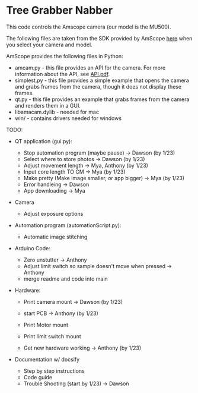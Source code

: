 # Tree Grabber Nabber

This code controls the Amscope camera (our model is the MU500).

The following files are taken from the SDK provided by AmScope [here](https://amscope.com/pages/software-downloads) when you select your camera and model.

AmScope provides the following files in Python:
* amcam.py - this file provides an API for the camera. For more information about the API, see [API.pdf](API.pdf).
* simplest.py - this file provides a simple example that opens the camera and grabs frames from the camera, though it does not display these frames.
* qt.py - this file provides an example that grabs frames from the camera and renders them in a GUI.
* libamacam.dylib - needed for mac
* win/ - contains drivers needed for windows


TODO:
- QT application (gui.py):
    - Stop automation program (maybe pause) -> Dawson (by 1/23)
    - Select where to store photos -> Dawson (by 1/23)
    - Adjust movement length -> Mya, Anthony (by 1/23)
    - Input core length  TO CM -> Mya (by 1/23)
    - Make pretty (Make image smaller, or app bigger)  -> Mya (by 1/23)
    - Error handleing -> Dawson
    - App downloading -> Mya

- Camera
    - Adjust exposure options

- Automation program (automationScript.py):
    - Automatic image stitching

- Arduino Code:
    - Zero unstutter  -> Anthony
    - Adjust limit switch so sample doesn't move when pressed  -> Anthony
    - merge readme and code into main

- Hardware:
    - Print camera mount -> Dawson (by 1/23)
    - start PCB -> Anthony (by 1/23)
    - Print Motor mount
    - Print limit switch mount

    - Get new hardware working -> Anthony (by 1/23)

- Documentation w/ docsify
    - Step by step instructions 
    - Code guide
    - Trouble Shooting (start by 1/23) -> Dawson

